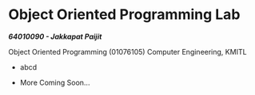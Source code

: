 # Object Oriented Programming Lab

***64010090 - Jakkapat Paijit***

Object Oriented Programming (01076105) Computer Engineering, KMITL

- abcd

- More Coming Soon...
